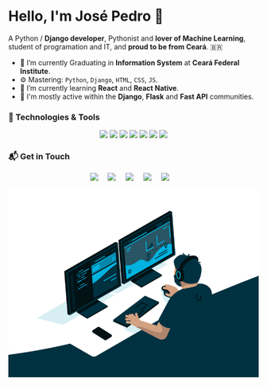 # Hello, I'm José Pedro 👋


A Python / **Django developer**, Pythonist and **lover of Machine Learning**, student of programation and IT, and **proud to be from Ceará**. <span>&#x1f1e7;&#x1f1f7;</span>

- 🔭 I’m currently Graduating in **Information System** at **Ceará Federal Institute**.
- ⚙️ Mastering: `Python`, `Django`, `HTML`, `CSS`, `JS`.
- 🌱 I’m currently learning **React** and **React Native**.
- 💬 I'm mostly active within the **Django**, **Flask** and **Fast API** communities.


### 🔧 Technologies & Tools

<p align="center">
    <span> 
        <img src="https://img.shields.io/badge/Code-Python-informational?style=flat&logo=python&logoColor=white&color=6aa6f8"> 
    </span>
    <span> 
        <img src="https://img.shields.io/badge/Code-Django-informational?style=flat&logo=django&logoColor=white&color=6aa6f8"> 
    </span>
    <span> 
        <img src="https://img.shields.io/badge/Code-Flask-informational?style=flat&logo=flask&logoColor=white&color=6aa6f8"> 
    </span>
    <span> 
        <img src="https://img.shields.io/badge/Code-HTML-informational?style=flat&logo=html5&logoColor=white&color=6aa6f8"> 
    </span>
    <span> 
        <img src="https://img.shields.io/badge/Code-CSS-informational?style=flat&logo=css3&logoColor=white&color=6aa6f8"> 
    </span>
    <span> 
        <img src="https://img.shields.io/badge/Tools-PostgreSQL-informational?style=flat&logo=postgresql&logoColor=white&color=6aa6f8"> 
    </span>
    <span> 
        <img src="https://img.shields.io/badge/Tools-Fedora-informational?style=flat&logo=linux&logoColor=white&color=6aa6f8"> 
    </span>
</p>

### 📬 Get in Touch
<p align="center">
  <a href="mailto:pedroosd28@gmail.com?subject=Olá%José%20Pedro"><img src="https://img.shields.io/badge/gmail-%23D14836.svg?&style=for-the-badge&logo=gmail&logoColor=white" /></a>&nbsp;&nbsp;&nbsp;&nbsp;
  <a href="https://www.facebook.com/PedroSiilva555/"><img src="https://img.shields.io/badge/facebook-%233B5998.svg?&style=for-the-badge&logo=facebook&logoColor=white" /></a>&nbsp;&nbsp;&nbsp;&nbsp;
  <a href="https://www.instagram.com/opaa_ze/"><img src="https://img.shields.io/badge/instagram-%23dc2743.svg?&style=for-the-badge&logo=instagram&logoColor=white" /></a>&nbsp;&nbsp;&nbsp;&nbsp;
  <a href="https://www.linkedin.com/in/oopaze/"><img src="https://img.shields.io/badge/linkedin-%230077B5.svg?&style=for-the-badge&logo=linkedin&logoColor=white" /></a>&nbsp;&nbsp;&nbsp;&nbsp;
  <a href="https://www.twitter.com/oopaze/"><img src="https://img.shields.io/badge/twitter-%230077B5.svg?&style=for-the-badge&logo=twitter&logoColor=white" /></a>&nbsp;&nbsp;&nbsp;&nbsp;
</p>

<p align="center" width="100%">
    <img alt="GIF" src="https://github.com/oopaze/oopaze/blob/main/code.gif?raw=true"  width="800px" height="auto" />
</p>
